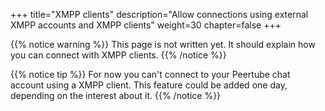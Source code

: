 +++
title="XMPP clients"
description="Allow connections using external XMPP accounts and XMPP clients"
weight=30
chapter=false
+++

{{% notice warning %}}
This page is not written yet. It should explain how you can connect with XMPP clients.
{{% /notice %}}

{{% notice tip %}}
For now you can't connect to your Peertube chat account using a XMPP client.
This feature could be added one day, depending on the interest about it.
{{% /notice %}}
